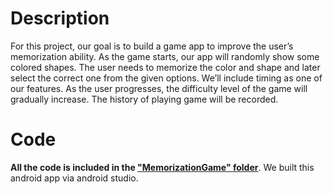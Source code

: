 # Description
For this project, our goal is to build a game app to improve the user’s memorization ability. As the game starts, our app will randomly show some colored shapes. The user needs to memorize the color and shape and later select the correct one from the given options. We’ll include timing as one of our features. As the user progresses, the difficulty level of the game will gradually increase. The history of playing game will be recorded.

# Code
<strong>All the code is included in the <ins>"MemorizationGame" folder</ins></strong>.
We built this android app via android studio.
